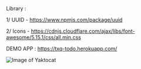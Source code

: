 Library : 

1/ UUID - https://www.npmjs.com/package/uuid

2/ Icons - https://cdnjs.cloudflare.com/ajax/libs/font-awesome/5.15.1/css/all.min.css

DEMO APP : https://txq-todo.herokuapp.com/

![Image of Yaktocat](https://i.ibb.co/K0nn448/Screen-Shot-2020-10-20-at-3-00-59-PM.png)
